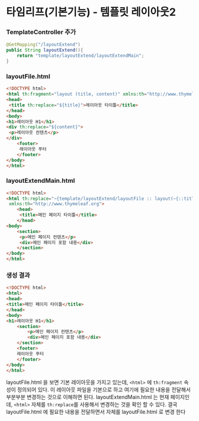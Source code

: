
# 타임리프(기본기능) - 템플릿 레이아웃2

### TemplateController 추가

```java
@GetMapping("/layoutExtend")
public String layoutExtend(){
    return "template/layoutExtend/layoutExtendMain";
}
```

### layoutFile.html

```html
<!DOCTYPE html>
<html th:fragment="layout (title, content)" xmlns:th="http://www.thymeleaf.org">
<head>
 <title th:replace="${title}">레이아웃 타이틀</title>
</head>
<body>
<h1>레이아웃 H1</h1>
<div th:replace="${content}">
 <p>레이아웃 컨텐츠</p>
</div>
    <footer>
     레이아웃 푸터
    </footer>
</body>
</html>
```

### layoutExtendMain.html

```html
<!DOCTYPE html>
<html th:replace="~{template/layoutExtend/layoutFile :: layout(~{::title}, ~{::section})}"
 xmlns:th="http://www.thymeleaf.org">
    <head>
     <title>메인 페이지 타이틀</title>
    </head>
<body>
    <section>
     <p>메인 페이지 컨텐츠</p>
     <div>메인 페이지 포함 내용</div>
    </section>
</body>
</html>
```

### 생성 결과

```html
<!DOCTYPE html>
<html>
<head>
<title>메인 페이지 타이틀</title>
</head>
<body>
<h1>레이아웃 H1</h1>
    <section>
        <p>메인 페이지 컨텐츠</p>
        <div>메인 페이지 포함 내용</div>
    </section>
    <footer>
    레이아웃 푸터
    </footer>
</body>
</html>
```

layoutFile.html 을 보면 기본 레이아웃을 가지고 있는데, ```<html>``` 에 ```th:fragment``` 속성이 정의되어 있다. 이
레이아웃 파일을 기본으로 하고 여기에 필요한 내용을 전달해서 부분부분 변경하는 것으로 이해하면 된다.
layoutExtendMain.html 는 현재 페이지인데, ```<html>``` 자체를 ```th:replace```를 사용해서 변경하는 것을 확인
할 수 있다. 결국 layoutFile.html 에 필요한 내용을 전달하면서 <html> 자체를 layoutFile.html 로 변경
한다